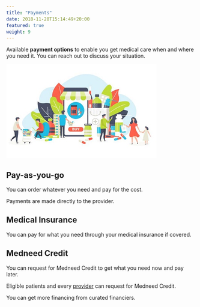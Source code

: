 ```yaml
---
title: "Payments"
date: 2018-11-28T15:14:49+20:00 
featured: true
weight: 9
---
```


Available **payment options** to enable you get medical care when and where you need it. You can reach out to discuss your situation. 

![Some medicines](/images/illustrations/med-work.jpg)

## Pay-as-you-go 
You can order whatever you need and pay for the cost. 

Payments are made directly to the provider.


## Medical Insurance
You can pay for what you need through your medical insurance if covered.


## Medneed Credit 
You can request for Medneed Credit to get what you need now and pay later. 

Eligible patients and every <a href="/services/provider">provider</a> can request for Medneed Credit. 

You can get more financing from curated financiers.

